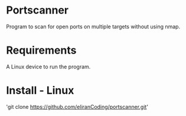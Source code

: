 # Portscanner
Program to scan for open ports on multiple targets without using nmap.

# Requirements
A Linux device to run the program.

# Install - Linux
'git clone https://github.com/eliranCoding/portscanner.git'

